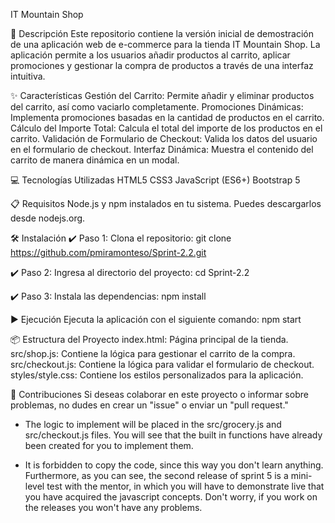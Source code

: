 IT Mountain Shop

📄 Descripción
Este repositorio contiene la versión inicial de demostración de una aplicación web de e-commerce para la tienda IT Mountain Shop. La aplicación permite a los usuarios añadir productos al carrito, aplicar promociones y gestionar la compra de productos a través de una interfaz intuitiva.

✨ Características
Gestión del Carrito: Permite añadir y eliminar productos del carrito, así como vaciarlo completamente.
Promociones Dinámicas: Implementa promociones basadas en la cantidad de productos en el carrito.
Cálculo del Importe Total: Calcula el total del importe de los productos en el carrito.
Validación de Formulario de Checkout: Valida los datos del usuario en el formulario de checkout.
Interfaz Dinámica: Muestra el contenido del carrito de manera dinámica en un modal.

💻 Tecnologías Utilizadas
HTML5
CSS3
JavaScript (ES6+)
Bootstrap 5

📋 Requisitos
Node.js y npm instalados en tu sistema. Puedes descargarlos desde nodejs.org.

🛠️ Instalación
✔️ Paso 1: Clona el repositorio:
git clone https://github.com/pmiramonteso/Sprint-2.2.git

✔️ Paso 2: Ingresa al directorio del proyecto:
cd Sprint-2.2

✔️ Paso 3: Instala las dependencias:
npm install

▶️ Ejecución
Ejecuta la aplicación con el siguiente comando:
npm start

📦 Estructura del Proyecto
index.html: Página principal de la tienda.
src/shop.js: Contiene la lógica para gestionar el carrito de la compra.
src/checkout.js: Contiene la lógica para validar el formulario de checkout.
styles/style.css: Contiene los estilos personalizados para la aplicación.

🤝 Contribuciones
Si deseas colaborar en este proyecto o informar sobre problemas, no dudes en crear un "issue" o enviar un "pull request."


- The logic to implement will be placed in the src/grocery.js and src/checkout.js files. You will see that the built in functions have already been created for you to implement them.

- It is forbidden to copy the code, since this way you don't learn anything. Furthermore, as you can see, the second release of sprint 5 is a mini-level test with the mentor, in which you will have to demonstrate live that you have acquired the javascript concepts. Don't worry, if you work on the releases you won't have any problems.
